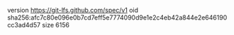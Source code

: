 version https://git-lfs.github.com/spec/v1
oid sha256:afc7c80e096e0b7cd7eff5e7774090d9e1e2c4eb42a844e2e646190cc3ad4d57
size 6156
